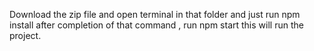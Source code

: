 <!-- how to run -->
Download the zip file and open terminal in that folder and just run npm install 
after completion of that command , run npm start this will run the project.

<!-- Demo I also uploaded the demo video of project   name of video Demo.mp4-->